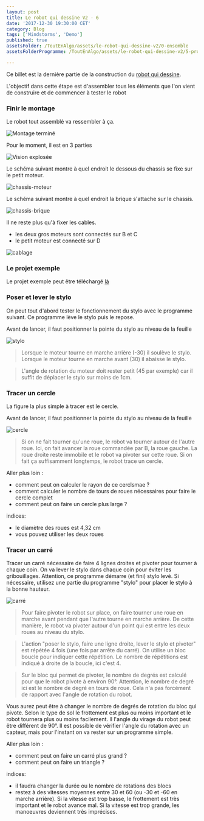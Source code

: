 ```yaml
---
layout: post
title: Le robot qui dessine V2 - 6
date: '2017-12-30 19:30:00 CET'
category: Blog
tags: ['Mindstorms', 'Demo']
published: true
assetsFolder: /ToutEnAlgo/assets/le-robot-qui-dessine-v2/0-ensemble
assetsFolderProgramme: /ToutEnAlgo/assets/le-robot-qui-dessine-v2/5-programme

---
```


Ce billet est la dernière partie de la construction du [robot qui dessine]({{site.prefix}}/blog/2017/12/27/le-robot-qui-dessine-v2-1).

L'objectif dans cette étape est d'assembler tous les éléments que l'on vient de construire et de commencer à tester le robot

### Finir le montage

Le robot tout assemblé va ressembler à ça.

![Montage terminé]({{page.assetsFolder}}/dessinateurv2-all-avec-porte-stylo-small.png)

Pour le moment, il est en 3 parties

![Vision explosée]({{page.assetsFolder}}/dessinateurv2-avec-porte-stylo-exploded.png)

Le schéma suivant montre à quel endroit le dessous du chassis se fixe sur le petit moteur.

![chassis-moteur]({{page.assetsFolder}}/chassis-moteur-small.png)

Le schéma suivant montre à quel endroit la brique s'attache sur le chassis.

![chassis-brique]({{page.assetsFolder}}/chassis-brique-small.png)

Il ne reste plus qu'à fixer les cables.
- les deux gros moteurs sont connectés sur B et C
- le petit moteur est connecté sur D

![cablage]({{page.assetsFolder}}/cablage-small.png)

### Le projet exemple

Le projet exemple peut être téléchargé [là]({{page.assetsFolder}}/dessinator-v2.ev3)

### Poser et lever le stylo

On peut tout d'abord tester le fonctionnement du stylo avec le programme suivant. Ce programme lève le stylo puis le repose. 

Avant de lancer, il faut positionner la pointe du stylo au niveau de la feuille

![stylo]({{page.assetsFolderProgramme}}/stylo.png)

> Lorsque le moteur tourne en marche arrière (-30) il soulève le stylo. 
> Lorsque le moteur tourne en marche avant (30) il abaisse le stylo.

> L'angle de rotation du moteur doit rester petit (45 par exemple) car il suffit de déplacer le stylo sur moins de 1cm. 



### Tracer un cercle

La figure la plus simple à tracer est le cercle. 

Avant de lancer, il faut positionner la pointe du stylo au niveau de la feuille

![cercle]({{page.assetsFolderProgramme}}/cercle-small.png)

> Si on ne fait tourner qu'une roue, le robot va tourner autour de l'autre roue. Ici, on fait avancer la roue commandée par B, la roue gauche. La roue droite reste immobile et le robot va pivoter sur cette roue. Si on fait ça suffisamment longtemps, le robot trace un cercle. 

Aller plus loin :
- comment peut on calculer le rayon de ce cerclsmae ?
- comment calculer le nombre de tours de roues nécessaires pour faire le cercle complet 
- comment peut on faire un cercle plus large ?

indices:
- le diamètre des roues est 4,32 cm
- vous pouvez utiliser les deux roues

### Tracer un carré

Tracer un carré nécessaire de faire 4 lignes droites et pivoter pour tourner à chaque coin. On va lever le stylo dans chaque coin pour éviter les gribouillages. 
Attention, ce programme démarre (et fini) stylo levé. Si nécessaire, utilisez une partie du programme "stylo" pour  placer le stylo à la bonne hauteur. 

![carré]({{page.assetsFolderProgramme}}/carre.png)

> Pour faire pivoter le robot sur place, on faire tourner une roue en marche avant pendant que l'autre tourne en marche arrière. De cette manière, le robot va pivoter autour d'un point qui est entre les deux roues au niveau du stylo. 

> L'action "poser le stylo, faire une ligne droite, lever le stylo et pivoter" est répétée 4 fois (une fois par arrête du carré). On utilise un bloc boucle pour indiquer cette répétition. Le nombre de répétitions est indiqué à droite de la boucle, ici c'est 4.

> Sur le bloc qui permet de pivoter, le nombre de degrés est calculé pour que le robot pivote à environ 90°. Attention, le nombre de degré ici est le nombre de degré en tours de roue. Cela n'a pas forcément de rapport avec l'angle de rotation du robot.

Vous aurez peut être à changer le nombre de degrés de rotation du bloc qui pivote. Selon le type de sol le frottement est plus ou moins important et le robot tournera plus ou moins facilement. Il l'angle du virage du robot peut être différent de 90°. Il est possible de vérifier l'angle du rotation avec un capteur, mais pour l'instant on va rester sur un programme simple.


Aller plus loin :
- comment peut on faire un carré plus grand ?
- comment peut on faire un triangle ?

indices:
- il faudra changer la durée ou le nombre de rotations des blocs
- restez à des vitesses moyennes entre 30 et 60 (ou -30 et -60 en marche arrière). Si la vitesse est trop basse, le frottement est très important et le robot avance mal. Si la vitesse est trop grande, les manoeuvres deviennent très imprécises.




